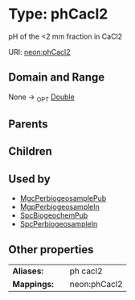 
# Type: phCacl2


pH of the <2 mm fraction in CaCl2

URI: [neon:phCacl2](https://data.neonscience.org/phCacl2)


## Domain and Range

None ->  <sub>OPT</sub> [Double](types/Double.md)

## Parents


## Children


## Used by

 * [MgcPerbiogeosamplePub](MgcPerbiogeosamplePub.md)
 * [MgpPerbiogeosampleIn](MgpPerbiogeosampleIn.md)
 * [SpcBiogeochemPub](SpcBiogeochemPub.md)
 * [SpcPerbiogeosampleIn](SpcPerbiogeosampleIn.md)

## Other properties

|  |  |  |
| --- | --- | --- |
| **Aliases:** | | ph cacl2 |
| **Mappings:** | | neon:phCacl2 |

